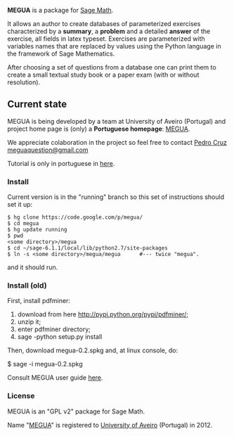 **MEGUA** is a package for [Sage Math](http://www.sagemath.org).

It allows an author to create databases of parameterized exercises characterized by a **summary**, a **problem** and a detailed **answer** of the exercise, all fields in latex typeset. Exercises are parameterized with variables names that are replaced by values using the Python language in the framework of Sage Mathematics.

After choosing a set of questions from a database one can print them to create a small textual study book or a paper exam (with or without resolution).



## Current state ##

MEGUA is being developed by a team at University of Aveiro (Portugal) and project home page is (only) a **Portuguese homepage**: [MEGUA](http://cms.ua.pt/megua).

We appreciate colaboration in the project so feel free to contact [Pedro Cruz](http://www.mat.ua.pt/PagePerson.aspx?id=1183&b=1) meguaquestion@gmail.com

Tutorial is only in portuguese in
[here](https://dl.dropboxusercontent.com/u/10518224/megua/index.html).

### Install ###

Current version is in the "running" branch so this set of instructions should set it up:

```
$ hg clone https://code.google.com/p/megua/
$ cd megua
$ hg update running
$ pwd
<some directory>/megua
$ cd ~/sage-6.1.1/local/lib/python2.7/site-packages
$ ln -s <some directory>/megua/megua      #--- twice "megua".
```

and it should run.



### Install (old) ###

First, install pdfminer:

1. download from here http://pypi.python.org/pypi/pdfminer/;
2. unzip it;
3. enter pdfminer directory;
4. sage -python setup.py install

Then, download megua-0.2.spkg and, at linux console, do:

$ sage -i megua-0.2.spkg

Consult MEGUA user guide [here](http://megua.readthedocs.org).

### License ###

MEGUA is an "GPL v2" package for Sage Math.

Name "[MEGUA](http://cms.ua.pt/megua)" is registered to [University of Aveiro](http://www.ua.pt) (Portugal) in 2012.